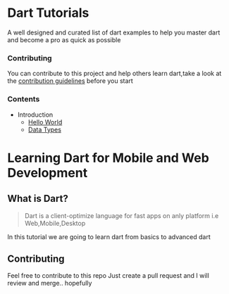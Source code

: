 Dart Tutorials 
=============

A well designed and curated list of dart examples to help you master dart and
become a pro as quick as possible

### Contributing
You can contribute to this project and help others learn dart,take a look at
the [contribution guidelines](/CONTRIBUTING.md) before you start

### Contents
* Introduction
  * [Hello World]()
  * [Data Types]()

# Learning Dart for Mobile and Web Development
## What is Dart?
> Dart is a client-optimize language for fast apps on anly platform i.e Web,Mobile,Desktop

In this tutorial we are going to learn dart from basics to advanced dart 

## Contributing 
Feel free to contribute to this repo 
Just create a pull request and I will review and merge.. hopefully





